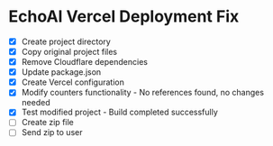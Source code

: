 # EchoAI Vercel Deployment Fix

- [x] Create project directory
- [x] Copy original project files
- [x] Remove Cloudflare dependencies
- [x] Update package.json
- [x] Create Vercel configuration
- [x] Modify counters functionality - No references found, no changes needed
- [x] Test modified project - Build completed successfully
- [ ] Create zip file
- [ ] Send zip to user
